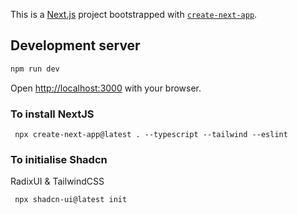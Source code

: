 This is a [Next.js](https://nextjs.org/) project bootstrapped with [`create-next-app`](https://github.com/vercel/next.js/tree/canary/packages/create-next-app).

## Development server

```bash
npm run dev
```

Open [http://localhost:3000](http://localhost:3000) with your browser.

### To install NextJS

````
 npx create-next-app@latest . --typescript --tailwind --eslint
````

### To initialise Shadcn
RadixUI & TailwindCSS

````
 npx shadcn-ui@latest init
````